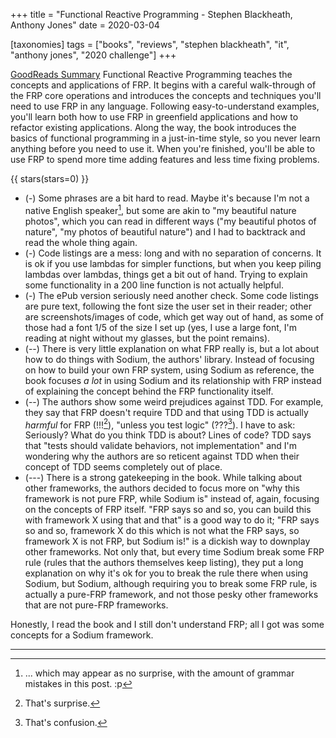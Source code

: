 +++
title = "Functional Reactive Programming -  Stephen Blackheath, Anthony Jones"
date = 2020-03-04

[taxonomies]
tags = ["books", "reviews", "stephen blackheath", "it", "anthony jones", 
"2020 challenge"]
+++

[GoodReads Summary](https://www.goodreads.com/book/show/24671986-functional-reactive-programming)
Functional Reactive Programming teaches the concepts and applications of FRP.
It begins with a careful walk-through of the FRP core operations and
introduces the concepts and techniques you'll need to use FRP in any language.
Following easy-to-understand examples, you'll learn both how to use FRP in
greenfield applications and how to refactor existing applications. Along the
way, the book introduces the basics of functional programming in a
just-in-time style, so you never learn anything before you need to use it.
When you're finished, you'll be able to use FRP to spend more time adding
features and less time fixing problems.

<!-- more -->

{{ stars(stars=0) }}

* (-) Some phrases are a bit hard to read. Maybe it's because I'm
	not a native English speaker[^1], but some are akin to "my beautiful
	nature photos", which you can read in different ways ("my beautiful photos
	of nature", "my photos of beautiful nature") and I had to backtrack and
	read the whole thing again.
* (-) Code listings are a mess: long and with no separation of concerns. It is
    ok if you use lambdas for simpler functions, but when you keep piling
	lambdas over lambdas, things get a bit out of hand. Trying to explain some
	functionality in a 200 line function is not actually helpful.
* (-) The ePub version seriously need another check. Some code listings are
	pure text, following the font size the user set in their reader; other are
	screenshots/images of code, which get way out of hand, as some of those
	had a font 1/5 of the size I set up (yes, I use a large font, I'm reading
	at night without my glasses, but the point remains).
* (--) There is very little explanation on what FRP really is, but a lot about
	how to do things with Sodium, the authors' library. Instead of focusing on
	how to build your own FRP system, using Sodium as reference, the book
	focuses _a lot_ in using Sodium and its relationship with FRP instead
	of explaining the concept behind the FRP functionality itself.
* (--) The authors show some weird prejudices against TDD. For example, they
	say that FRP doesn't require TDD and that using TDD is actually _harmful_
	for FRP (!!![^2]), "unless you test logic" (???[^3]). I have to ask: Seriously?
	What do you think TDD is about? Lines of code? TDD says that "tests should
	validate behaviors, not implementation" and I'm wondering why the authors
	are so reticent against TDD when their concept of TDD seems completely out
	of place.
* (---) There is a strong gatekeeping in the book. While talking about other
	frameworks, the authors decided to focus more on "why this framework
	is not pure FRP, while Sodium is" instead of, again, focusing on the
	concepts of FRP itself. "FRP says so and so, you can build this with
	framework X using that and that" is a good way to do it; "FRP says so and
	so, framework X do this which is not what the FRP says, so framework X is
	not FRP, but Sodium is!" is a dickish way to downplay other frameworks.
	Not only that, but every time Sodium break some FRP rule (rules that
	the authors themselves keep listing), they put a long explanation on why
	it's ok for you to break the rule there when using Sodium, but Sodium,
	although requiring you to break some FRP rule, is actually a pure-FRP
	framework, and not those pesky other frameworks that are not pure-FRP
	frameworks.

Honestly, I read the book and I still don't understand FRP; all I got was some
concepts for a Sodium framework.

---

[^1]: ... which may appear as no surprise, with the amount of grammar mistakes
  in this post. :p
[^2]: That's surprise.
[^3]: That's confusion.
